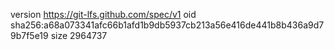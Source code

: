 version https://git-lfs.github.com/spec/v1
oid sha256:a68a073341afc66b1afd1b9db5937cb213a56e416de441b8b436a9d79b7f5e19
size 2964737
